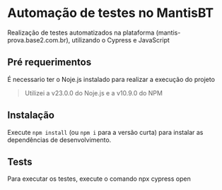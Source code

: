 # Automação de testes no MantisBT

Realização de testes automatizados na plataforma (mantis-prova.base2.com.br), utilizando o Cypress e JavaScript

## Pré requerimentos

É necessario ter o Noje.js instalado para realizar a execução do projeto

> Utilizei a v23.0.0 do Noje.js e a v10.9.0 do NPM

## Instalação

Execute `npm install` (ou `npm i` para a versão curta) para instalar as dependências de desenvolvimento.

## Tests

Para executar os testes, execute o comando npx cypress open

